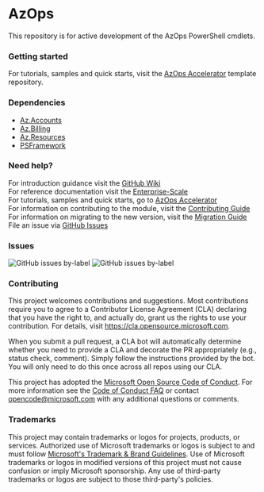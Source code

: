 # AzOps

This repository is for active development of the AzOps PowerShell cmdlets.

### Getting started

For tutorials, samples and quick starts, visit the [AzOps Accelerator](https://github.com/azure/azops-accelerator) template repository.

### Dependencies

- [Az.Accounts](https://github.com/azure/azure-powershell)
- [Az.Billing](https://github.com/azure/azure-powershell)
- [Az.Resources](https://github.com/azure/azure-powershell)
- [PSFramework](https://github.com/PowershellFrameworkCollective/psframework)

### Need help?

For introduction guidance visit the [GitHub Wiki](https://github.com/azure/azops-accelerator/wiki)  
For reference documentation visit the [Enterprise-Scale](https://github.com/azure/enterprise-scale)  
For tutorials, samples and quick starts, go to [AzOps Accelerator](https://github.com/azure/azops-accelerator)  
For information on contributing to the module, visit the [Contributing Guide](https://github.com/Azure/azops/blob/CONTRIBUTING.md)  
For information on migrating to the new version, visit the [Migration Guide](https://github.com/azure/azops-accelerator/wiki/migration)  
File an issue via [GitHub Issues](https://github.com/azure/azops/issues/new/choose)  

### Issues

![GitHub issues by-label](https://img.shields.io/github/issues/azure/azops/enhancement%20:bulb:?label=enhancement%20issues)
![GitHub issues by-label](https://img.shields.io/github/issues/azure/azops/bug%20:ambulance:?label=bug%20issues)

### Contributing

This project welcomes contributions and suggestions.  Most contributions require you to agree to a
Contributor License Agreement (CLA) declaring that you have the right to, and actually do, grant us
the rights to use your contribution. For details, visit https://cla.opensource.microsoft.com.

When you submit a pull request, a CLA bot will automatically determine whether you need to provide
a CLA and decorate the PR appropriately (e.g., status check, comment). Simply follow the instructions
provided by the bot. You will only need to do this once across all repos using our CLA.

This project has adopted the [Microsoft Open Source Code of Conduct](https://opensource.microsoft.com/codeofconduct/).
For more information see the [Code of Conduct FAQ](https://opensource.microsoft.com/codeofconduct/faq/) or
contact [opencode@microsoft.com](mailto:opencode@microsoft.com) with any additional questions or comments.

### Trademarks

This project may contain trademarks or logos for projects, products, or services. Authorized use of Microsoft
trademarks or logos is subject to and must follow
[Microsoft's Trademark & Brand Guidelines](https://www.microsoft.com/en-us/legal/intellectualproperty/trademarks/usage/general).
Use of Microsoft trademarks or logos in modified versions of this project must not cause confusion or imply Microsoft sponsorship.
Any use of third-party trademarks or logos are subject to those third-party's policies.
